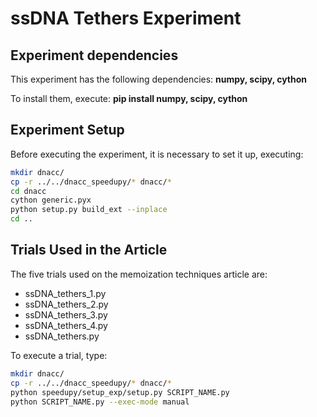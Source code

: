 # ssDNA Tethers Experiment

## Experiment dependencies
This experiment has the following dependencies: **numpy, scipy, cython**

To install them, execute: **pip install numpy, scipy, cython**

## Experiment Setup
Before executing the experiment, it is necessary to set it up, executing:
```bash
mkdir dnacc/
cp -r ../../dnacc_speedupy/* dnacc/* 
cd dnacc
cython generic.pyx
python setup.py build_ext --inplace
cd ..
```

## Trials Used in the Article
The five trials used on the memoization techniques article are:

- ssDNA_tethers_1.py
- ssDNA_tethers_2.py
- ssDNA_tethers_3.py
- ssDNA_tethers_4.py
- ssDNA_tethers.py

To execute a trial, type:

```bash
mkdir dnacc/
cp -r ../../dnacc_speedupy/* dnacc/* 
python speedupy/setup_exp/setup.py SCRIPT_NAME.py
python SCRIPT_NAME.py --exec-mode manual
```
